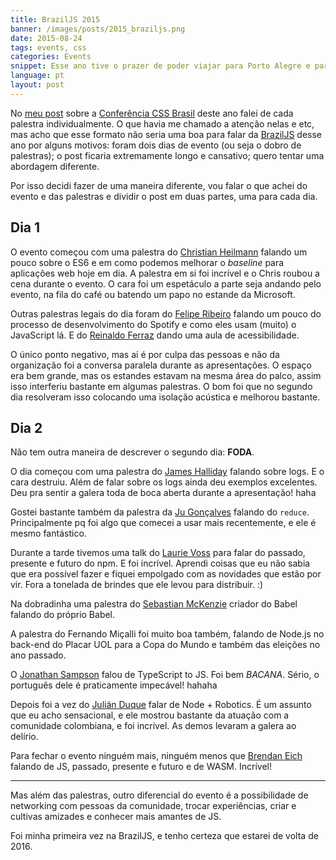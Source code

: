 ```yaml
---
title: BrazilJS 2015
banner: /images/posts/2015_braziljs.png
date: 2015-08-24
tags: events, css
categories: Events
snippet: Esse ano tive o prazer de poder viajar para Porto Alegre e participar da maior conferência de JavaScript do universo e vou compartilhar minhas experiências com vocês.
language: pt
layout: post
---
```


No [meu post](/conferencia-css-brasil-2015/) sobre a [Conferência CSS Brasil](http://conferenciacssbrasil.com.br/) deste ano falei de cada palestra individualmente. O que havia me chamado a atenção nelas e etc, mas acho que esse formato não seria uma boa para falar da [BrazilJS](https://braziljs.org/) desse ano por alguns motivos: foram dois dias de evento (ou seja o dobro de palestras); o post ficaria extremamente longo e cansativo; quero tentar uma abordagem diferente.

Por isso decidi fazer de uma maneira diferente, vou falar o que achei do evento e das palestras e dividir o post em duas partes, uma para cada dia.

## Dia 1

O evento começou com uma palestra do [Christian Heilmann](https://twitter.com/codepo8) falando um pouco sobre o ES6 e em como podemos melhorar o _baseline_ para aplicações web hoje em dia. A palestra em si foi incrível e o Chris roubou a cena durante o evento. O cara foi um espetáculo a parte seja andando pelo evento, na fila do café ou batendo um papo no estande da Microsoft.

Outras palestras legais do dia foram do [Felipe Ribeiro](https://twitter.com/felipernb) falando um pouco do processo de desenvolvimento do Spotify e como eles usam (muito) o JavaScript lá. E do [Reinaldo Ferraz](https://twitter.com/reinaldoferraz) dando uma aula de acessibilidade.

O único ponto negativo, mas ai é por culpa das pessoas e não da organização foi a conversa paralela durante as apresentações. O espaço era bem grande, mas os estandes estavam na mesma área do palco, assim isso interferiu bastante em algumas palestras. O bom foi que no segundo dia resolveram isso colocando uma isolação acústica e melhorou bastante.

## Dia 2

Não tem outra maneira de descrever o segundo dia: **FODA**.

O dia começou com uma palestra do [James Halliday](https://twitter.com/substack) falando sobre logs. E o cara destruiu. Além de falar sobre os logs ainda deu exemplos excelentes. Deu pra sentir a galera toda de boca aberta durante a apresentação! haha

Gostei bastante também da palestra da [Ju Gonçalves](https://twitter.com/cyberglot) falando do `reduce`. Principalmente pq foi algo que comecei a usar mais recentemente, e ele é mesmo fantástico.

Durante a tarde tivemos uma talk do [Laurie Voss](https://twitter.com/seldo) para falar do passado, presente e futuro do npm. E foi incrível. Aprendi coisas que eu não sabia que era possível fazer e fiquei empolgado com as novidades que estão por vir. Fora a tonelada de brindes que ele levou para distribuir. :)

Na dobradinha uma palestra do [Sebastian McKenzie](https://twitter.com/sebmck) criador do Babel falando do próprio Babel.

A palestra do Fernando Miçalli foi muito boa também, falando de Node.js no back-end do Placar UOL para a Copa do Mundo e também das eleições no ano passado.

O [Jonathan Sampson](https://twitter.com/jonathansampson) falou de TypeScript to JS. Foi bem _BACANA_. Sério, o português dele é praticamente impecável! hahaha

Depois foi a vez do [Julián Duque](https://twitter.com/julian_duque) falar de Node + Robotics. É um assunto que eu acho sensacional, e ele mostrou bastante da atuação com a comunidade colombiana, e foi incrível. As demos levaram a galera ao delírio.

Para fechar o evento ninguém mais, ninguém menos que [Brendan Eich](https://twitter.com/BrendanEich) falando de JS, passado, presente e futuro e de WASM. Incrível!

---

Mas além das palestras, outro diferencial do evento é a possibilidade de networking com pessoas da comunidade, trocar experiências, criar e cultivas amizades e conhecer mais amantes de JS.

Foi minha primeira vez na BrazilJS, e tenho certeza que estarei de volta de 2016.
